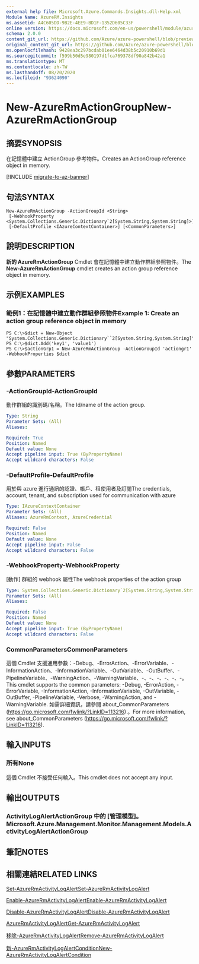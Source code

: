 ```yaml
---
external help file: Microsoft.Azure.Commands.Insights.dll-Help.xml
Module Name: AzureRM.Insights
ms.assetid: A4C605DD-9B2E-4EE9-BD1F-1352D605C33F
online version: https://docs.microsoft.com/en-us/powershell/module/azurerm.insights/new-azurermactiongroup
schema: 2.0.0
content_git_url: https://github.com/Azure/azure-powershell/blob/preview/src/ResourceManager/Insights/Commands.Insights/help/New-AzureRmActionGroup.md
original_content_git_url: https://github.com/Azure/azure-powershell/blob/preview/src/ResourceManager/Insights/Commands.Insights/help/New-AzureRmActionGroup.md
ms.openlocfilehash: 9428ea3c297bcdab01ee6464d38b5c20910b69d1
ms.sourcegitcommit: f599b50d5e980197d1fca769378df90a842b42a1
ms.translationtype: MT
ms.contentlocale: zh-TW
ms.lasthandoff: 08/20/2020
ms.locfileid: "93624090"
---
```

# <span data-ttu-id="69d33-101">New-AzureRmActionGroup</span><span class="sxs-lookup"><span data-stu-id="69d33-101">New-AzureRmActionGroup</span></span>

## <span data-ttu-id="69d33-102">摘要</span><span class="sxs-lookup"><span data-stu-id="69d33-102">SYNOPSIS</span></span>
<span data-ttu-id="69d33-103">在記憶體中建立 ActionGroup 參考物件。</span><span class="sxs-lookup"><span data-stu-id="69d33-103">Creates an ActionGroup reference object in memory.</span></span>

[!INCLUDE [migrate-to-az-banner](../../includes/migrate-to-az-banner.md)]

## <span data-ttu-id="69d33-104">句法</span><span class="sxs-lookup"><span data-stu-id="69d33-104">SYNTAX</span></span>

```
New-AzureRmActionGroup -ActionGroupId <String>
 [-WebhookProperty <System.Collections.Generic.Dictionary`2[System.String,System.String]>]
 [-DefaultProfile <IAzureContextContainer>] [<CommonParameters>]
```

## <span data-ttu-id="69d33-105">說明</span><span class="sxs-lookup"><span data-stu-id="69d33-105">DESCRIPTION</span></span>
<span data-ttu-id="69d33-106">**新的 AzureRmActionGroup** Cmdlet 會在記憶體中建立動作群組參照物件。</span><span class="sxs-lookup"><span data-stu-id="69d33-106">The **New-AzureRmActionGroup** cmdlet creates an action group reference object in memory.</span></span>

## <span data-ttu-id="69d33-107">示例</span><span class="sxs-lookup"><span data-stu-id="69d33-107">EXAMPLES</span></span>

### <span data-ttu-id="69d33-108">範例1：在記憶體中建立動作群組參照物件</span><span class="sxs-lookup"><span data-stu-id="69d33-108">Example 1: Create an action group reference object in memory</span></span>
```
PS C:\>$dict = New-Object "System.Collections.Generic.Dictionary``2[System.String,System.String]"
PS C:\>$dict.Add('key1', 'value1')
PS C:\>$actionGrp1 = New-AzureRmActionGroup -ActionGroupId 'actiongr1' -WebhookProperties $dict
```

## <span data-ttu-id="69d33-109">參數</span><span class="sxs-lookup"><span data-stu-id="69d33-109">PARAMETERS</span></span>

### <span data-ttu-id="69d33-110">-ActionGroupId</span><span class="sxs-lookup"><span data-stu-id="69d33-110">-ActionGroupId</span></span>
<span data-ttu-id="69d33-111">動作群組的識別碼/名稱。</span><span class="sxs-lookup"><span data-stu-id="69d33-111">The Id/name of the action group.</span></span>

```yaml
Type: String
Parameter Sets: (All)
Aliases: 

Required: True
Position: Named
Default value: None
Accept pipeline input: True (ByPropertyName)
Accept wildcard characters: False
```

### <span data-ttu-id="69d33-112">-DefaultProfile</span><span class="sxs-lookup"><span data-stu-id="69d33-112">-DefaultProfile</span></span>
<span data-ttu-id="69d33-113">用於與 azure 進行通訊的認證、帳戶、租使用者及訂閱</span><span class="sxs-lookup"><span data-stu-id="69d33-113">The credentials, account, tenant, and subscription used for communication with azure</span></span>

```yaml
Type: IAzureContextContainer
Parameter Sets: (All)
Aliases: AzureRmContext, AzureCredential

Required: False
Position: Named
Default value: None
Accept pipeline input: False
Accept wildcard characters: False
```

### <span data-ttu-id="69d33-114">-WebhookProperty</span><span class="sxs-lookup"><span data-stu-id="69d33-114">-WebhookProperty</span></span>
<span data-ttu-id="69d33-115">[動作] 群組的 webhook 屬性</span><span class="sxs-lookup"><span data-stu-id="69d33-115">The webhook properties of the action group</span></span>

```yaml
Type: System.Collections.Generic.Dictionary`2[System.String,System.String]
Parameter Sets: (All)
Aliases: 

Required: False
Position: Named
Default value: None
Accept pipeline input: True (ByPropertyName)
Accept wildcard characters: False
```

### <span data-ttu-id="69d33-116">CommonParameters</span><span class="sxs-lookup"><span data-stu-id="69d33-116">CommonParameters</span></span>
<span data-ttu-id="69d33-117">這個 Cmdlet 支援通用參數：-Debug、-ErrorAction、-ErrorVariable、-InformationAction、-InformationVariable、-OutVariable、-OutBuffer、-PipelineVariable、-WarningAction、-WarningVariable、-、-、-、-、-、-。</span><span class="sxs-lookup"><span data-stu-id="69d33-117">This cmdlet supports the common parameters: -Debug, -ErrorAction, -ErrorVariable, -InformationAction, -InformationVariable, -OutVariable, -OutBuffer, -PipelineVariable, -Verbose, -WarningAction, and -WarningVariable.</span></span> <span data-ttu-id="69d33-118">如需詳細資訊，請參閱 about_CommonParameters (https://go.microsoft.com/fwlink/?LinkID=113216) 。</span><span class="sxs-lookup"><span data-stu-id="69d33-118">For more information, see about_CommonParameters (https://go.microsoft.com/fwlink/?LinkID=113216).</span></span>

## <span data-ttu-id="69d33-119">輸入</span><span class="sxs-lookup"><span data-stu-id="69d33-119">INPUTS</span></span>

### <span data-ttu-id="69d33-120">所有</span><span class="sxs-lookup"><span data-stu-id="69d33-120">None</span></span>
<span data-ttu-id="69d33-121">這個 Cmdlet 不接受任何輸入。</span><span class="sxs-lookup"><span data-stu-id="69d33-121">This cmdlet does not accept any input.</span></span>

## <span data-ttu-id="69d33-122">輸出</span><span class="sxs-lookup"><span data-stu-id="69d33-122">OUTPUTS</span></span>

### <span data-ttu-id="69d33-123">ActivityLogAlertActionGroup 中的 [管理模型]。</span><span class="sxs-lookup"><span data-stu-id="69d33-123">Microsoft.Azure.Management.Monitor.Management.Models.ActivityLogAlertActionGroup</span></span>

## <span data-ttu-id="69d33-124">筆記</span><span class="sxs-lookup"><span data-stu-id="69d33-124">NOTES</span></span>

## <span data-ttu-id="69d33-125">相關連結</span><span class="sxs-lookup"><span data-stu-id="69d33-125">RELATED LINKS</span></span>

[<span data-ttu-id="69d33-126">Set-AzureRmActivityLogAlert</span><span class="sxs-lookup"><span data-stu-id="69d33-126">Set-AzureRmActivityLogAlert</span></span>](./Set-AzureRmActivityLogAlert.md)

[<span data-ttu-id="69d33-127">Enable-AzureRmActivityLogAlert</span><span class="sxs-lookup"><span data-stu-id="69d33-127">Enable-AzureRmActivityLogAlert</span></span>](./Enable-AzureRmActivityLogAlert.md)

[<span data-ttu-id="69d33-128">Disable-AzureRmActivityLogAlert</span><span class="sxs-lookup"><span data-stu-id="69d33-128">Disable-AzureRmActivityLogAlert</span></span>](./Disable-AzureRmActivityLogAlert.md)

[<span data-ttu-id="69d33-129">AzureRmActivityLogAlert</span><span class="sxs-lookup"><span data-stu-id="69d33-129">Get-AzureRmActivityLogAlert</span></span>](./Get-AzureRmActivityLogAlert.md)

[<span data-ttu-id="69d33-130">移除-AzureRmActivityLogAlert</span><span class="sxs-lookup"><span data-stu-id="69d33-130">Remove-AzureRmActivityLogAlert</span></span>](./Remove-AzureRmActivityLogAlert.md)

[<span data-ttu-id="69d33-131">新-AzureRmActivityLogAlertCondition</span><span class="sxs-lookup"><span data-stu-id="69d33-131">New-AzureRmActivityLogAlertCondition</span></span>](./Get-AzureRmActivityLogAlertCondition.md)


